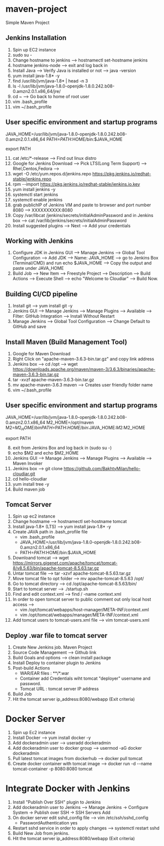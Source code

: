 # maven-project

Simple Maven Project

## Jenkins Installation
1. Spin up EC2 instance
2. sudo su -
3. Change hostname to jenkins --> hostnamectl set-hostname jenkins
4. hostname jenkins-node --> exit and log back in
5. Install Java --> Verify Java is installed or not --> java -version
6. yum install java-1.8* -y
7. find /usr/lib/jvm/java-1.8* | head -n 3
8. ls -l /usr/lib/jvm/java-1.8.0-openjdk-1.8.0.242.b08-0.amzn2.0.1.x86_64/jre/
9. cd ~ --> Go back to home of root user
10. vim .bash_profile
11. vim ~/.bash_profile

## User specific environment and startup programs

JAVA_HOME=/usr/lib/jvm/java-1.8.0-openjdk-1.8.0.242.b08-0.amzn2.0.1.x86_64
PATH=$PATH:$HOME/bin:$JAVA_HOME

export PATH

11. cat /etc/*-release --> Find out linux distro
12. Google for Jenkins Download --> Pick LTS(Long Term Support) --> Rhel,Centos,Fedora -->
13. wget -O /etc/yum.repos.d/jenkins.repo https://pkg.jenkins.io/redhat-stable/jenkins.repo
14. rpm --import https://pkg.jenkins.io/redhat-stable/jenkins.io.key
15. yum install jenkins -y
16. systemctl start jenkins
17. systemctl enable jenkins
18. grab publichIP of Jenkins VM and paste to browser and port number 8080 --> XXXXXXXXXX:8080
19. Copy /var/libcat /jenkins/secrets/initialAdminPassword and in Jenkins box --> cat /var/lib/jenkins/secrets/initialAdminPassword
20. Install suggested plugins --> Next --> Add your credentials


## Working with Jenkins
1. Configure JDK in Jenkins GUI --> Manage Jenkins --> Global Tool Configuration --> Add JDK --> Name: JAVA_HOME -->
go to Jenkins Box (Terminal/CMD) and run echo $JAVA_HOME --> Copy the output and paste under JAVA_HOME
2. Build Job --> New Item --> Freestyle Project --> Description --> Build Actions --> Execute Shell --> echo "Welcome to Cloudiar"
--> Build Now.

## Building CI/CD pipeline
1. Install git --> yum install git -y
2. Jenkins GUI --> Manage Jenkins --> Manage Plugins --> Available --> Filter: GitHub Integration --> Install Without Restart
3. Manage Jenkins --> Global Tool Configuration --> Change Default to GitHub and save

## Install Maven  (Build Management Tool)
1. Google for Maven Download
2. Right Click on "apache-maven-3.6.3-bin.tar.gz" and copy link address
3. Jenkins box --> cd /opt --> wget https://downloads.apache.org/maven/maven-3/3.6.3/binaries/apache-maven-3.6.3-bin.tar.gz
4. tar -xvzf apache-maven-3.6.3-bin.tar.gz
5. mv apache-maven-3.6.3 maven --> Creates user friendly folder name
6. vim ~/.bash_profile

## User specific environment and startup programs

JAVA_HOME=/usr/lib/jvm/java-1.8.0-openjdk-1.8.0.242.b08-0.amzn2.0.1.x86_64
M2_HOME=/opt/maven
M2=$M2_HOME/bin
PATH=$PATH:$HOME/bin:$JAVA_HOME:$M2:$M2_HOME

export PATH

8. exit from Jenkins Box and log back in (sudo su -)
9. echo $M2 and echo $M2_HOME
10. Jenkins GUI --> Manage Jenkins --> Manage Plugins --> Available --> Maven Invoker 
11. Jenkins box --> git clone https://github.com/BakhtyMilan/hello-cloudiar.git
12. cd hello-cloudiar
13. yum install tree -y
14. Build maven job

## Tomcat Server
1. Spin up ec2 instance
2. Change hostname --> hostnamectl set-hostname tomcat
3. Install java-1.8* (LTS) --> yum install java-1.8* -y
4. Create JAVA path in .bash_profile file
	- vim .bash_profile
	- JAVA_HOME=/usr/lib/jvm/java-1.8.0-openjdk-1.8.0.242.b08-0.amzn2.0.1.x86_64
	- PATH=$PATH:$HOME/bin:$JAVA_HOME
5. Downloand tomcat --> wget https://mirrors.gigenet.com/apache/tomcat/tomcat-8/v8.5.63/bin/apache-tomcat-8.5.63.tar.gz
6. Untar tomcat file --> tar -xzvf apache-tomcat-8.5.63.tar.gz
7. Move tomcat file to opt folder --> mv apache-tomcat-8.5.63 /opt/
8. Go to tomcat directory --> cd /opt/apache-tomcat-8.5.63/bin/
8. Start to tomcat server --> ./startup.sh
9. Find and edit context.xml --> find / -name context.xml
10. In order to open tomcat server to public comment out only local host access -->
	- vim /opt/tomcat/webapps/host-manager/META-INF/context.xml
			<!--     <Valve className="org.apache.catalina.valves.RemoteAddrValve"
			allow="127\.\d+\.\d+\.\d+|::1|0:0:0:0:0:0:0:1" /> -->
	- vim /opt/tomcat/webapps/manager/META-INF/context.xml
			<!--     <Valve className="org.apache.catalina.valves.RemoteAddrValve"
			allow="127\.\d+\.\d+\.\d+|::1|0:0:0:0:0:0:0:1" /> -->
11. Add tomcat users to tomcat-users.xml file --> vim tomcat-users.xml
		<role rolename="manager-gui"/>
  		<role rolename="manager-jmx"/>
  		<role rolename="manager-script"/>
  		<role rolename="manager-status"/>
  		<user username="admin" password="password" roles="manager-gui,manager-jmx,manager-script,manager-status"/>
  		<user username="tomcat" password="password" roles="manager-gui"/>
  		<user username="manager-jmx" password="password" roles="manager-jmx"/>
  		<user username="deployer" password="password" roles="manager-script"/>

## Deploy .war file to tomcat server
1. Create New Jenkins job. Maven Project
2. Source Code Management --> Github link
3. Build Goals and options --> clean install package
4. Install Deploy to container plugin to Jenkins
5. Post-build Actions
	- WAR/EAR files : **/*.war
	- Container add Credentials wiht tomcat "deployer" username and password.
	- Tomcat URL : tomcat server IP address
6. Build Job
7. Hit the tomcat server ip_address:8080/webapp (Exit criteria)

# Docker Server
1. Spin up Ec2 instance
2. Install Docker --> yum install docker -y
3. Add dockeradmin user --> useradd dockeradmin
4. Add dockeradmin user to docker group --> usermod -aG docker dockeradmin
5. Pull latest tomcat images from dockerhub --> docker pull tomcat
6. Create docker container with tomcat image --> docker run -d --name tomcat-container -p 8080:8080 tomcat

# Integrate Docker with Jenkins
1. Install "Publish Over SSH" plugin to Jenkins
2. Add dockeradmin user to Jenkins --> Manage Jenkins -> Configure System -> Publish over SSH -> SSH Servers Add
3. On docker server edit sshd_config file --> vim /etc/ssh/sshd_config
	- PasswordAuthentication yes
4. Restart sshd service in order to apply changes --> systemctl restart sshd
5. Build New Job from jenkins.
6. Hit the tomcat server ip_address:8080/webapp (Exit criteria)